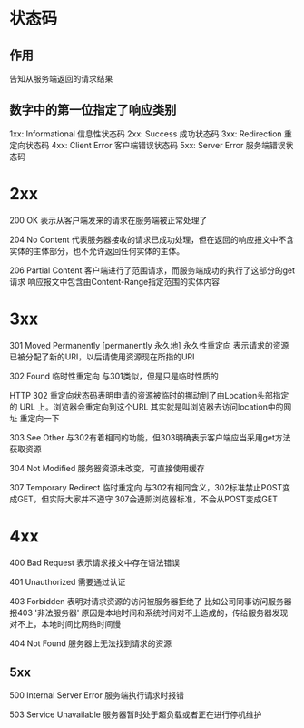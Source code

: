 # 状态码

## 作用
告知从服务端返回的请求结果

## 数字中的第一位指定了响应类别
1xx: Informational 信息性状态码
2xx: Success 成功状态码
3xx: Redirection 重定向状态码
4xx: Client Error 客户端错误状态码
5xx: Server Error 服务端错误状态码

# 2xx
200 OK 表示从客户端发来的请求在服务端被正常处理了

204 No Content 
代表服务器接收的请求已成功处理，但在返回的响应报文中不含实体的主体部分，也不允许返回任何实体的主体。

206 Partial Content
客户端进行了范围请求，而服务端成功的执行了这部分的get请求
响应报文中包含由Content-Range指定范围的实体内容

# 3xx
301 Moved Permanently [permanently 永久地]
永久性重定向 
表示请求的资源已被分配了新的URI，以后请使用资源现在所指的URI

302 Found
临时性重定向
与301类似，但是只是临时性质的

HTTP 302 重定向状态码表明申请的资源被临时的挪动到了由Location头部指定的 URL 上。浏览器会重定向到这个URL
其实就是叫浏览器去访问location中的网址
重定向一下

303 See Other
与302有着相同的功能，但303明确表示客户端应当采用get方法获取资源

304 Not Modified
服务器资源未改变，可直接使用缓存

307 Temporary Redirect
临时重定向
与302有相同含义，302标准禁止POST变成GET，但实际大家并不遵守
307会遵照浏览器标准，不会从POST变成GET

# 4xx
400 Bad Request
表示请求报文中存在语法错误

401 Unauthorized
需要通过认证

403 Forbidden
表明对请求资源的访问被服务器拒绝了
比如公司同事访问服务器报403 '非法服务器' 原因是本地时间和系统时间对不上造成的，传给服务器发现对不上，本地时间比网络时间慢


404 Not Found
服务器上无法找到请求的资源

## 5xx
500 Internal Server Error
服务端执行请求时报错

503 Service Unavailable
服务器暂时处于超负载或者正在进行停机维护















